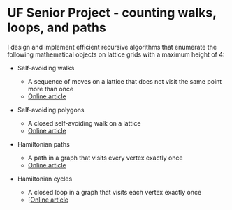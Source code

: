 # UF Senior Project - counting walks, loops, and paths

I design and implement efficient recursive algorithms that enumerate the following mathematical objects on lattice grids with a maximum height of 4:

* Self-avoiding walks
  * A sequence of moves on a lattice that does not visit the same point more than once
  * [Online article](https://en.wikipedia.org/wiki/Self-avoiding_walk)

* Self-avoiding polygons
  * A closed self-avoiding walk on a lattice
  * [Online article]([https://en.wikipedia.org/wiki/Hamiltonian_path](https://mathworld.wolfram.com/Self-AvoidingPolygon.html#:~:text=A%20lattice%20polygon%20consisting%20of,defined%20for%20self%2Davoiding%20polygons.))
 
* Hamiltonian paths
  * A path in a graph that visits every vertex exactly once
  * [Online article](https://en.wikipedia.org/wiki/Hamiltonian_path)

* Hamiltonian cycles
  * A closed loop in a graph that visits each vertex exactly once
  * [[Online article](https://en.wikipedia.org/wiki/Hamiltonian_path](https://mathworld.wolfram.com/HamiltonianCycle.html#:~:text=A%20Hamiltonian%20cycle%2C%20also%20called,to%20be%20a%20Hamiltonian%20graph.))
